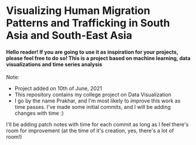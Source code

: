 # Visualizing Human Migration Patterns and Trafficking in South Asia and South-East Asia


#### Hello reader! If you are going to use it as inspiration for your projects, please feel free to do so! This is a project based on machine learning, data visualizations and time series analysis

Note:
- Project added on 10th of June, 2021
- This repository contains my college project on Data Visualization
- I go by the name Prakhar, and I'm most likely to improve this work as time passes. I've made some initial commits, and I will be adding changes with time :)

I'll be adding patch notes with time for each commit as long as I feel there's room for improvement (at the time of it's creation, yes, there's a lot of room!)
